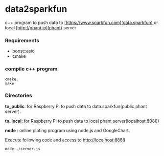 # data2sparkfun
c++ program to push data to [https://www.sparkfun.com](data.sparkfun) or local [http://phant.io](phant) server

### Requirements
* boost::asio
* cmake

### compile c++ program
```
cmake.
make
```
### Directories
**to_public**: for Raspberry Pi to push data to data.sparkfun(public phant server).

**to_local**: for Raspberry Pi to push data to local phant server(localhost:8080)

**node** : online ploting program using node.js and GoogleChart.

Execute following code and access to [http://localhost:8888](localhost:8888)
```
node ./server.js
```
